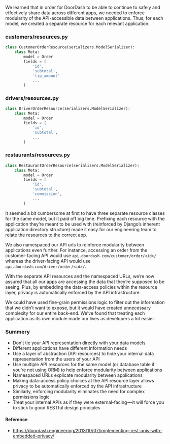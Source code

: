 We learned that in order for DoorDash to be able to continue to safely and effectively share data across different apps, we needed to enforce modularity of the API-accessible data between applications. Thus, for each model, we created a separate resource for each relevant application:

### customers/resources.py
```py
class CustomerOrderResource(serializers.ModelSerializer):
    class Meta:
        model = Order
        fields = (
            'id',
            'subtotal',
            'tip_amount'
            ...
        )
```

### drivers/resources.py
```py
class DriverOrderResource(serializers.ModelSerializer):
    class Meta:
        model = Order
        fields = (
            'id',
            'subtotal',
            ...
        )
```

### restaurants/resources.py
```py
class RestaurantOrderResource(serializers.ModelSerializer):
    class Meta:
        model = Order
        fields = (
            'id',
            'subtotal',
            'commission',
            ...
        )
```
It seemed a bit cumbersome at first to have three separate resource classes for the same model, but it paid off big time. Prefixing each resource with the application they’re meant to be used with (reinforced by Django’s inherent application directory structure) made it easy for our engineering team to relate the resources to the correct app.

We also namespaced our API urls to reinforce modularity between applications even further. For instance, accessing an order from the customer-facing API would use `api.doordash.com/customer/order/<id>/` whereas the driver-facing API would use `api.doordash.com/driver/order/<id>/`.

With the separate API resources and the namespaced URLs, we’re now assured that all our apps are accessing the data that they’re supposed to be seeing. Plus, by embedding the data-access policies within the resource layer, privacy is automatically enforced by the API infrastructure.

We could have used fine-grain permissions logic to filter out the information that we didn’t want to expose, but it would have created unnecessary complexity for our entire back-end. We’ve found that treating each application as its own module made our lives as developers a lot easier.

### Summery
- Don’t tie your API representation directly with your data models
- Different applications have different information needs
- Use a layer of abstraction (API resources) to hide your internal data representation from the users of your API
- Use multiple API resources for the same model (or database table if you’re not using ORM) to help enforce modularity between applications
- Namespaced URLs explicate modularity between applications
- Making data-access policy choices at the API resource layer allows privacy to be automatically enforced by the API infrastructure
- Similarly, enforcing modularity eliminates the need for complex permissions logic
- Treat your internal APIs as if they were external-facing — it will force you to stick to good RESTful design principles


#### Reference

- https://doordash.engineering/2013/10/07/implementing-rest-apis-with-embedded-privacy/